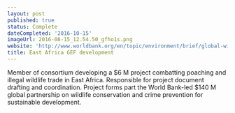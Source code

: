 ```yaml
---
layout: post
published: true
status: Complete
dateCompleted: '2016-10-15'
imageUrl: 2016-08-15_12.54.50_gfho1s.png
website: 'http://www.worldbank.org/en/topic/environment/brief/global-wildlife-program'
title: East Africa GEF development
---
```


Member of consortium developing a $6 M project combatting poaching and
illegal wildlife trade in East Africa. Responsible for project document
drafting and coordination. Project forms part the World Bank-led $140 M
global partnership on wildlife conservation and crime prevention for
sustainable development.
